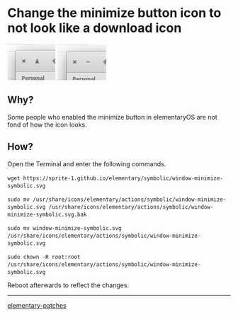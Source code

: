 # Change the minimize button icon to not look like a download icon

![screenshot1](screenshot1.jpg) ![screenshot2](screenshot2.jpg)

## Why?

Some people who enabled the minimize button in elementaryOS are not fond of how the icon looks.

## How?

Open the Terminal and enter the following commands.

`wget https://sprite-1.github.io/elementary/symbolic/window-minimize-symbolic.svg`

`sudo mv /usr/share/icons/elementary/actions/symbolic/window-minimize-symbolic.svg /usr/share/icons/elementary/actions/symbolic/window-minimize-symbolic.svg.bak`

`sudo mv window-minimize-symbolic.svg /usr/share/icons/elementary/actions/symbolic/window-minimize-symbolic.svg`

`sudo chown -R root:root /usr/share/icons/elementary/actions/symbolic/window-minimize-symbolic.svg`

Reboot afterwards to reflect the changes.

---
[elementary-patches](https://github.com/sprite-1/elementary-patches)